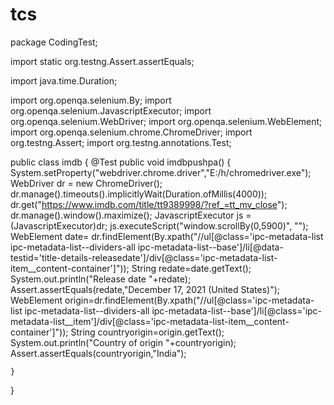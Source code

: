 # tcs
package CodingTest;

import static org.testng.Assert.assertEquals;

import java.time.Duration;

import org.openqa.selenium.By;
import org.openqa.selenium.JavascriptExecutor;
import org.openqa.selenium.WebDriver;
import org.openqa.selenium.WebElement;
import org.openqa.selenium.chrome.ChromeDriver;
import org.testng.Assert;
import org.testng.annotations.Test;

public class imdb {
	@Test
	public void imdbpushpa() {
	System.setProperty("webdriver.chrome.driver","E:/h/chromedriver.exe");
	WebDriver dr = new ChromeDriver();
	dr.manage().timeouts().implicitlyWait(Duration.ofMillis(4000));
    dr.get("https://www.imdb.com/title/tt9389998/?ref_=tt_mv_close");
	dr.manage().window().maximize();
	JavascriptExecutor js = (JavascriptExecutor)dr;
	js.executeScript("window.scrollBy(0,5900)", "");
    WebElement date=	dr.findElement(By.xpath("//ul[@class='ipc-metadata-list ipc-metadata-list--dividers-all ipc-metadata-list--base']/li[@data-testid='title-details-releasedate']/div[@class='ipc-metadata-list-item__content-container']"));
    String redate=date.getText();
    System.out.println("Release date "+redate);
    Assert.assertEquals(redate,"December 17, 2021 (United States)");
    WebElement origin=dr.findElement(By.xpath("//ul[@class='ipc-metadata-list ipc-metadata-list--dividers-all ipc-metadata-list--base']/li[@class='ipc-metadata-list__item']/div[@class='ipc-metadata-list-item__content-container']"));
    String countryorigin=origin.getText();
    System.out.println("Country of origin "+countryorigin);
    Assert.assertEquals(countryorigin,"India");


	
	}

}
